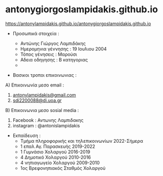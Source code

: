 # antonygiorgoslampidakis.github.io

https://antonylampidakis.github.io/antonygiorgoslampidakis.github.io

* Προσωπικά στοιχεία :
   - Αντώνης Γιώργος Λαμπιδάκης
   - Ημερομηνια γέννησης : 19 Ιουλιου 2004
   - Τόπος γένησεις : Μαρούσι
   - Αδεια οδηγησης : B κατηγοριας
   - 

* Βασικοι τροποι επικοινωνιας :

A) Επικοινωνία μεσο email :
  1) antonylampidakis@gmail.com
  2) sdi2200088@di.uoa.gr

B) Επικοινωνια μεσο sosial media :
  1) Facebook : Αντωνης Λαμπιδακης
  2) instagram :  @antonislampidakis

* Εκπαίδευση :
    - Τμήμα πληροφορικής και τηλεπικοινωνίων 2022-Σήμερα
    - 1 επαλ Αγ. Παρασκευής 2019-2022
    - 1 Γυμνάσιο Χολαργού 2016-2019
    - 4 Δημοτικό Χολαργού 2010-2016
    - 4 νηπιαγωγείο Χολαργού 2009-2010
    - 1ος Βρεφονηπιακός Σταθμός Χολαργού 

    
